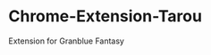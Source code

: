 # Chrome-Extension-Tarou

Extension for Granblue Fantasy

<template>
  <VolumeControl @volume-change="handleVolumeChange" />
</template>

<script setup>
import VolumeControl from '@/components/VolumeControl.vue'

const handleVolumeChange = (volume) => {
  // 保存到状态管理或本地存储
  localStorage.setItem('audioVolume', volume)
  // 更新当前音频实例
  if (currentAudio.value) {
    currentAudio.value.volume = volume
  }
}
</script>
